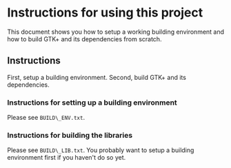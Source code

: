 # Instructions for using this project

This document shows you how to setup a working building environment and how to build GTK+ and its dependencies from scratch.

## Instructions

First, setup a building environment. Second, build GTK+ and its dependencies.

### Instructions for setting up a building environment
Please see `BUILD\_ENV.txt`.

### Instructions for building the libraries
Please see `BUILD\_LIB.txt`. You probably want to setup a building environment first if you haven't do so yet.
